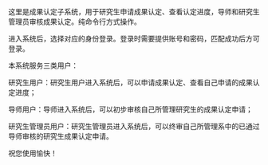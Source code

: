 这里是成果认定子系统，用于研究生申请成果认定、查看认定进度，导师和研究生管理员审核成果认定。纯命令行方式操作。

进入系统后，选择对应的身份登录。登录时需要提供账号和密码，匹配成功后方可登录。

本系统服务三类用户：

研究生用户：研究生用户进入系统后，可以申请成果认定、查看自己申请的成果认定进度；

导师用户：导师进入系统后，可以初步审核自己所管理研究生的成果认定申请；

研究生管理员用户：研究生管理员进入系统后，可以终审自己所管理系中的已通过导师审核的研究生成果认定申请。

祝您使用愉快！
